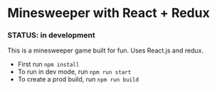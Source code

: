 # Minesweeper with React + Redux

### **STATUS**: in development

This is a minesweeper game built for fun. Uses React.js and redux.

* First run `npm install`
* To run in dev mode, run `npm run start`
* To create a prod build, run `npm run build`